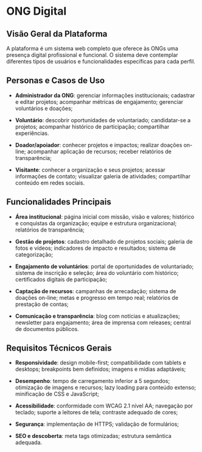 # ONG Digital

## Visão Geral da Plataforma

A plataforma é um sistema web completo que oferece às ONGs uma presença digital profissional e funcional. O sistema deve contemplar diferentes tipos de usuários e funcionalidades específicas para cada perfil.

## Personas e Casos de Uso

- **Administrador da ONG**: gerenciar informações institucionais; cadastrar e editar projetos; acompanhar métricas de engajamento; gerenciar voluntários e doações;

- **Voluntário**: descobrir oportunidades de voluntariado; candidatar-se a projetos; acompanhar histórico de participação; compartilhar experiências.

- **Doador/apoiador**: conhecer projetos e impactos; realizar doações on-line; acompanhar aplicação de recursos; receber relatórios de transparência;

- **Visitante**: conhecer a organização e seus projetos; acessar informações de contato; visualizar galeria de atividades; compartilhar conteúdo em redes sociais.

## Funcionalidades Principais


- **Área institucional**: página inicial com missão, visão e valores; histórico e conquistas da organização; equipe e estrutura organizacional; relatórios de transparência;

- **Gestão de projetos**: cadastro detalhado de projetos sociais; galeria de fotos e vídeos; indicadores de impacto e resultados; sistema de categorização;

- **Engajamento de voluntários**: portal de oportunidades de voluntariado; sistema de inscrição e seleção; área do voluntário com histórico; certificados digitais de participação;

- **Captação de recursos**: campanhas de arrecadação; sistema de doações on-line; metas e progresso em tempo real; relatórios de prestação de contas;

- **Comunicação e transparência**: blog com notícias e atualizações; newsletter para engajamento; área de imprensa com releases; central de documentos públicos.

## Requisitos Técnicos Gerais

- **Responsividade**: design mobile-first; compatibilidade com tablets e desktops; breakpoints bem definidos; imagens e mídias adaptáveis;

- **Desempenho**: tempo de carregamento inferior a 5 segundos; otimização de imagens e recursos; lazy loading para conteúdo extenso; minificação de CSS e JavaScript;

- **Acessibilidade**: conformidade com WCAG 2.1 nível AA; navegação por teclado; suporte a leitores de tela; contraste adequado de cores;

- **Segurança**: implementação de HTTPS; validação de formulários;

- **SEO e descoberta**: meta tags otimizadas; estrutura semântica adequada.